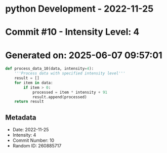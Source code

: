 ﻿# python Development - 2022-11-25
# Commit #10 - Intensity Level: 4
# Generated on: 2025-06-07 09:57:01
```python
def process_data_10(data, intensity=4):
    '''Process data with specified intensity level'''
    result = []
    for item in data:
        if item > 0:
            processed = item * intensity + 91
            result.append(processed)
    return result
```
## Metadata
- Date: 2022-11-25
- Intensity: 4
- Commit Number: 10
- Random ID: 260885717
